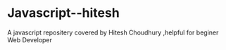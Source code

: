 # Javascript--hitesh
A javascript repositery covered by Hitesh Choudhury ,helpful for beginer Web Developer
